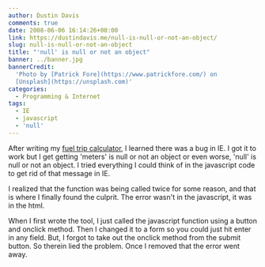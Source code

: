 ```yaml
---
author: Dustin Davis
comments: true
date: 2008-06-06 16:14:26+00:00
link: https://dustindavis.me/null-is-null-or-not-an-object/
slug: null-is-null-or-not-an-object
title: "'null' is null or not an object"
banner: ../banner.jpg
bannerCredit:
  'Photo by [Patrick Fore](https://www.patrickfore.com/) on
  [Unsplash](https://unsplash.com)'
categories:
  - Programming & Internet
tags:
  - IE
  - javascript
  - 'null'
---
```


After writing my [fuel trip calculator](trip-fuel-cost-calculator.html), I
learned there was a bug in IE. I got it to work but I get getting 'meters' is
null or not an object or even worse, 'null' is null or not an object. I tried
everything I could think of in the javascript code to get rid of that message in
IE.

I realized that the function was being called twice for some reason, and that is
where I finally found the culprit. The error wasn't in the javascript, it was in
the html.

When I first wrote the tool, I just called the javascript function using a
button and onclick method. Then I changed it to a form so you could just hit
enter in any field. But, I forgot to take out the onclick method from the submit
button. So therein lied the problem. Once I removed that the error went away.
